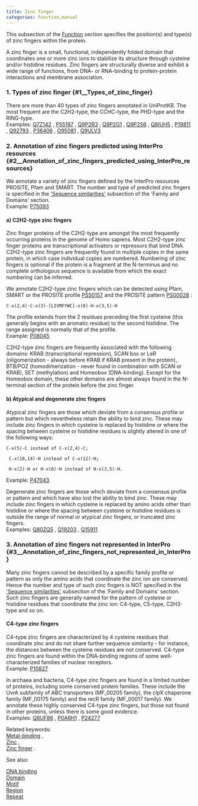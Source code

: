```yaml
---
title: Zinc finger
categories: Function,manual
---
```


This subsection of the [Function](http://www.uniprot.org/help/function%5Fsection) section specifies the position(s) and type(s) of zinc fingers within the protein.

A zinc finger is a small, functional, independently folded domain that coordinates one or more zinc ions to stabilize its structure through cysteine and/or histidine residues. Zinc fingers are structurally diverse and exhibit a wide range of functions, from DNA- or RNA-binding to protein-protein interactions and membrane association.

### 1. Types of zinc finger {\#1\_\_Types\_of\_zinc\_finger}

There are more than 40 types of zinc fingers annotated in UniProtKB. The most frequent are the C2H2-type, the CCHC-type, the PHD-type and the RING-type.  
Examples: [Q7Z142](http://www.uniprot.org/uniprotkb/Q7Z142#function) , [P55197](http://www.uniprot.org/uniprotkb/P55197#function) , [Q9P2R3](http://www.uniprot.org/uniprotkb/Q9P2R3#function) , [Q9P2G1](http://www.uniprot.org/uniprotkb/Q9P2G1#function) , [Q9P2S6](http://www.uniprot.org/uniprotkb/Q9P2S6#function) , [Q8IUH5](http://www.uniprot.org/uniprotkb/Q8IUH5#function) , [P19811](http://www.uniprot.org/uniprotkb/P19811#function) , [Q92793](http://www.uniprot.org/uniprotkb/Q92793#function) , [P36406](http://www.uniprot.org/uniprotkb/P36406#function) , [O95081](http://www.uniprot.org/uniprotkb/O95081#function) , [Q9ULV3](http://www.uniprot.org/uniprotkb/Q9ULV3#function)

### 2. Annotation of zinc fingers predicted using InterPro resources {\#2\_\_Annotation\_of\_zinc\_fingers\_predicted\_using\_InterPro\_resources}

We annotate a variety of zinc fingers defined by the InterPro resources PROSITE, Pfam and SMART. The number and type of predicted zinc fingers is specified in the ['Sequence similarities'](http://www.uniprot.org/manual/sequence_similarities) subsection of the 'Family and Domains' section.  
Example: [P75093](http://www.uniprot.org/uniprotkb/P75093#family_and_domains)

#### a) C2H2-type zinc fingers

Zinc finger proteins of the C2H2-type are amongst the most frequently occurring proteins in the genome of Homo sapiens. Most C2H2-type zinc finger proteins are transcriptional activators or repressors that bind DNA. C2H2-type zinc fingers are frequently found in multiple copies in the same protein, in which case individual copies are numbered. Numbering of zinc fingers is optional if the protein is a fragment at the N-terminus and no complete orthologous sequence is available from which the exact numbering can be inferred.

We annotate C2H2-type zinc fingers which can be detected using Pfam, SMART or the PROSITE profile [PS50157](http://prosite.expasy.org/PDOC00028) and the PROSITE pattern [PS00028](http://prosite.expasy.org/PDOC00028) :

    C-x(2,4)-C-x(3)-[LIVMFYWC]-x(8)-H-x(3,5)-H

The profile extends from the 2 residues preceding the first cysteine (this generally begins with an aromatic residue) to the second histidine. The range assigned is normally that of the profile.  
Example: [P08045](http://www.uniprot.org/uniprotkb/P08045#function)

C2H2-type zinc fingers are frequently associated with the following domains: KRAB (transcriptional repression), SCAN box or LeR (oligomerization - always before KRAB if KRAB present in the protein), BTB/POZ (homodimerization - never found in combination with SCAN or KRAB), SET (methylation) and Homeobox (DNA-binding). Except for the Homeobox domain, these other domains are almost always found in the N-terminal section of the protein before the zinc finger.

#### b) Atypical and degenerate zinc fingers

Atypical zinc fingers are those which deviate from a consensus profile or pattern but which nevertheless retain the ability to bind zinc. These may include zinc fingers in which cysteine is replaced by histidine or where the spacing between cysteine or histidine residues is slightly altered in one of the following ways:

    C-x(5)-C instead of C-x(2,4)-C;

     C-x(10,14)-H instead of C-x(12)-H;

     H-x(2)-H or H-x(6)-H instead of H-x(3,5)-H.

Example: [P47043](http://www.uniprot.org/uniprotkb/P47043#function)

Degenerate zinc fingers are those which deviate from a consensus profile or pattern and which have also lost the ability to bind zinc. These may include zinc fingers in which cysteine is replaced by amino acids other than histidine or where the spacing between cysteine or histidine residues is outside the range of normal or atypical zinc fingers, or truncated zinc fingers.  
Examples: [Q80ZQ5](http://www.uniprot.org/uniprotkb/Q80ZQ5#function) , [Q19203](http://www.uniprot.org/uniprotkb/Q19203#function) , [Q15911](http://www.uniprot.org/uniprotkb/Q15911#function)

### 3. Annotation of zinc fingers not represented in InterPro {\#3\_\_Annotation\_of\_zinc\_fingers\_not\_represented\_in\_InterPro}

Many zinc fingers cannot be described by a specific family profile or pattern as only the amino acids that coordinate the zinc ion are conserved. Hence the number and type of such zinc fingers is NOT specified in the ['Sequence similarities'](http://www.uniprot.org/manual/sequence_similarities) subsection of the 'Family and Domains' section.  
Such zinc fingers are generally named for the pattern of cysteine or histidine residues that coordinate the zinc ion: C4-type, C5-type, C2H3-type and so on.

#### C4-type zinc fingers

C4-type zinc fingers are characterized by 4 cysteine residues that coordinate zinc and do not share further sequence similarity - for instance, the distances between the cysteine residues are not conserved. C4-type zinc fingers are found within the DNA-binding regions of some well-characterized families of nuclear receptors.  
Example: [P10827](http://www.uniprot.org/uniprotkb/P10827#function)

In archaea and bacteria, C4-type zinc fingers are found in a limited number of proteins, including some conserved protein families. These include the UvrA subfamily of ABC transporters (MF\_00205 family), the clpX chaperone family (MF\_00175 family) and the recR family (MF\_00017 family). We annotate these highly conserved C4-type zinc fingers, but those not found in other proteins, unless there is some good evidence.  
Examples: [Q8UF86](http://www.uniprot.org/uniprotkb/Q8UF86#function) , [P0A6H1](http://www.uniprot.org/uniprotkb/P0A6H1#function) , [P24277](http://www.uniprot.org/uniprotkb/P24277#function)

Related keywords:  
[Metal-binding](http://www.uniprot.org/keywords/479) ,  
[Zinc](http://www.uniprot.org/keywords/862) ,  
[Zinc finger](http://www.uniprot.org/keywords/863) .

See also:

[DNA binding](http://www.uniprot.org/help/dna%5Fbind)  
[Domain](http://www.uniprot.org/help/domain)  
[Motif](http://www.uniprot.org/help/motif)  
[Region](http://www.uniprot.org/help/region)  
[Repeat](http://www.uniprot.org/help/repeat)
